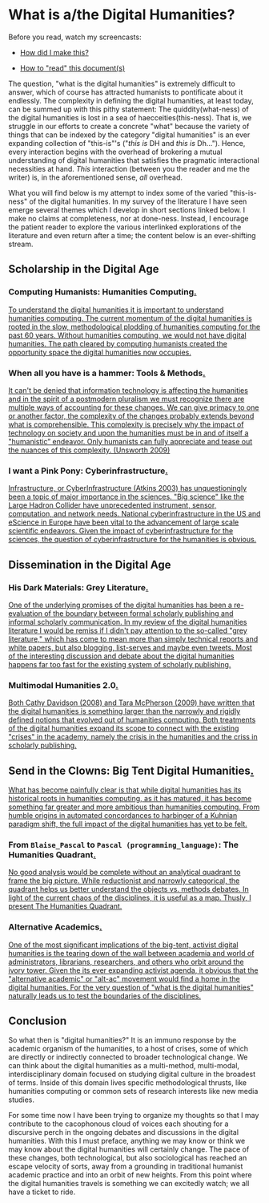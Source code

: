 # What is a/the Digital Humanities?

Before you read, watch my screencasts: 

* [How did I make this?](http://www.youtube.com/watch?v=y4KLIPdRGW4)

* [How to "read" this document(s)](http://www.youtube.com/watch?v=Ymx_KtmMjqg)



The question, "what is the digital humanities" is extremely difficult to answer, which of course has attracted humanists to pontificate about it endlessly. The complexity in defining the digital humanities, at least today, can be summed up with this pithy statement: The quiddity(what-ness) of the digital humanities is lost in a sea of haecceities(this-ness). That is, we struggle in our efforts to create a concrete "what" because the variety of things that can be indexed by the category "digital humanities" is an ever expanding collection of "this-is"'s ("_this is_ DH and _this is_ Dh..."). Hence, every interaction begins with the overhead of brokering a mutual understanding of digital humanities that satisfies the pragmatic interactional necessities at hand. _This_ interaction (between you the reader and me the writer) is, in the aforementioned sense, _all_ overhead. 

What you will find below is my attempt to index some of the varied "this-is-ness" of the digital humanities. In my survey of the literature I have seen emerge several themes which I develop in short sections linked below. I make no claims at completeness, nor at done-ness. Instead, I encourage the patient reader to explore the various interlinked explorations of the literature and even return after a time; the content below is an ever-shifting stream.


## Scholarship in the Digital Age

### Computing Humanists: Humanities Computing<a href="Humanities-Computing.markdown#hc-intro" name="hc-intro" >.</a>

<a href="Humanities-Computing.markdown#hc-intro" name="hc-intro">
To understand the digital humanities it is important to understand humanities computing. The current momentum of the digital humanities is rooted in the slow, methodological plodding of humanities computing for the past 60 years. Without humanities computing, we would not have digital humanities. The path cleared by computing humanists created the opportunity space the digital humanities now occupies.
</a> 


### When all you have is a hammer: Tools & Methods<a href="Tools.markdown#tools-intro" name="tools-intro" >.</a>

<a href="Tools.markdown#tools-intro" name="tools-intro" >
It can't be denied that information technology is affecting the humanities and in the spirit of a postmodern pluralism we must recognize there are multiple ways of accounting for these changes. We can give primacy to one or another factor, the complexity of the changes probably extends beyond what is comprehensible. This complexity is precisely why the impact of technology on society and upon the humanities must be in and of itself a "humanistic” endeavor. Only humanists can fully appreciate and tease out the nuances of this complexity. (Unsworth 2009)
</a>
	
### I want a Pink Pony: Cyberinfrastructure<a href="CyberInfrastructure.markdown#cyber-intro" name="cyber-intro" >.</a>

<a href="CyberInfrastructure.markdown#cyber-intro" name="cyber-intro" >
Infrastructure, or CyberInfrastructure (Atkins 2003) has unquestioningly been a topic of major importance in the sciences. "Big science" like the Large Hadron Collider have unprecedented instrument, sensor, computation, and network needs. National cyberinfrastructure in the US and eScience in Europe have been vital to the advancement of large scale scientific endeavors. Given the impact of cyberinfrastructure for the sciences, the question of cyberinfrastructure for the humanities is obvious.
</a> 

<!-- ## Pedagogy

The tensions associated with the changes in the humanities are particularly visible in the structures of social reproducibility. If we are to worry about distortion of the humanities, then more attention should be spent considering what kinds of training, in terms of method, theory and practice, the next generation of (digital) humanists receives.

The debate amongst digital humanists about learning to program is fascinating. While I do not intend to do full justice to the debate, I will explore some recent discussion below. I am including this discussion because it raises some interesting questions about how the humanities is changing/distorting as a field and also the debate implicitly asks "what is being lost." Throughout the humanities infrastructure discussion are calls to include humanists because of the specific insights they can bring to the design of technology and infrastructure. I,  call this the 'humanist mystique' 

The full extent to which pedagogy is affected by the digital humanities covers a much larger spectrum than just the code debate and the humanist mystique. I am making no claims as to completeness. I include these two topics because of their relation to humanities infrastructure and, as I'll explore in the section on scholarship and dissemination, grey literature.

### To code or not to code: Computational Literacy
	[Ramsay blog posts, responses?]
	[Salter 2010, program or be programmed. See also comments]
	[hockey 2004, 1986 - code is the new latin? This is an endless debate]
	[the praxis program]
	[joula 2008 scholarship in HC languished b/c traditional humanities lack incentive]
	[Kirschenbaum 201? Hello worlds]

### Humanists do it better: The Humanist Mystique
	[Unsworth quote on humanists are better builders]
	[borgman calling for DH on infrastructure building]
	[steve jobs typography example & liberal arts] -->

## Dissemination in the Digital Age

### His Dark Materials: Grey Literature<a href="Grey-Literature.markdown#grey-intro" name="grey-intro" >.</a>

<a href="Grey-Literature.markdown#grey-intro" name="grey-intro" >
One of the underlying promises of the digital humanities has been a re-evaluation of the boundary between formal scholarly publishing and informal scholarly communication. In my review of the digital humanities literature I would be remiss if I didn't pay attention to the so-called "grey literature," which has come to mean more than simply technical reports and white papers, but also blogging, list-serves and maybe even tweets. Most of the interesting discussion and debate about the digital humanities happens far too fast for the existing system of scholarly publishing.
</a>

<!-- ### Trolling is a Art: Critique
	[flanders 2009 productive unease]
	[gibbs critical discourse in DH]
	[lui “Where is Cultural Criticism in the Digital Humanities”
	[unsworths, evaluating digital scholarship]
	[McGann theory of Rossetti archive?]
	[theory in digital humanities? Hockey talks of two cultures...]
	[transducer ] -->
	
### Multimodal Humanities 2.0<a href="Multimodal.markdown#multimodal-intro" name="multimodal-intro" >.</a>

<a href="Multimodal.markdown#multimodal-intro" name="multimodal-intro" >
Both Cathy Davidson (2008) and Tara McPherson (2009) have written that the digital humanities is something larger than the narrowly and rigidly defined notions that evolved out of humanities computing. Both treatments of the digital humanities expand its scope to connect with the existing "crises" in the academy, namely the crisis in the humanities and the criss in scholarly publishing.
</a>

## Send in the Clowns: Big Tent Digital Humanities<a href="Big-Tent.markdown#tent-intro" name="tent-intro" >.</a>

<a href="Big-Tent.markdown#tent-intro" name="tent-intro" >
What has become painfully clear is that while digital humanities has its historical roots in humanities computing, as it has matured, it has become something far greater and more ambitious than humanities computing. From humble origins in automated concordances to harbinger of a Kuhnian paradigm shift, the full impact of the digital humanities has yet to be felt.
</a>

### From `Blaise_Pascal` to `Pascal (programming_language)`: The Humanities Quadrant<a href="Humanities-Quadrant.markdown#quadrant-intro" name="quadrant-intro" >.</a>

<a href="Humanities-Quadrant.markdown#quadrant-intro" name="quadrant-intro" >
No good analysis would be complete without an analytical quadrant to frame the big picture. While reductionist and narrowly categorical, the quadrant helps us better understand the objects vs. methods debates. In light of the current chaos of the disciplines, it is useful as a map. Thusly, I present The Humanities Quadrant. 
</a>

### Alternative Academics<a href="Alt-Ac.markdown#alt-ac-intro" name="quadrant-intro" >.</a>

<a href="Alt-Ac.markdown#quadrant-intro" name="alt-ac-intro" >
One of the most significant implications of the big-tent, activist digital humanities is the tearing down of the wall between academia and world of administrators, librarians, researchers, and others who orbit around the ivory tower. Given the its ever expanding activist agenda, it obvious that the "alternative academic" or "alt-ac" movement would find a home in the digital humanities. For the very question of "what is the digital humanities" naturally leads us to test the boundaries of the disciplines.
</a>

## Conclusion

So what then is "digital humanities?" It is an immuno response by the academic organism of the humanities, to a host of crises, some of which are directly or indirectly connected to broader technological change. We can think about the digital humanities as a multi-method, multi-modal, interdisciplinary domain focused on studying digital culture in the broadest of terms. Inside of this domain lives specific methodological thrusts, like humanities computing or common sets of research interests like new media studies.

For some time now I have been trying to organize my thoughts so that I may contribute to the cacophonous cloud of voices each shouting for a discursive perch in the ongoing debates and discussions in the digital humanities. With this I must preface, anything we may know or think we may know about the digital humanities will certainly change. The pace of these changes, both technological, but also sociological has reached an escape velocity of sorts, away from a grounding in traditional humanist academic practice and into an orbit of new heights. From this point where the digital humanities travels is something we can excitedly watch; we all have a ticket to ride.
















